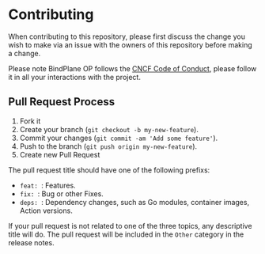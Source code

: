 # Contributing

When contributing to this repository, please first discuss the change you wish to make via an issue with the owners of this repository before making a change. 

Please note BindPlane OP follows the [CNCF Code of Conduct](https://github.com/cncf/foundation/blob/main/code-of-conduct.md), please follow it in all your interactions with the project.

## Pull Request Process

1. Fork it
2. Create your branch (`git checkout -b my-new-feature`).
3. Commit your changes (`git commit -am 'Add some feature'`).
4. Push to the branch (`git push origin my-new-feature`).
5. Create new Pull Request

The pull request title should have one of the following prefixs:
- `feat: `: Features.
- `fix: `: Bug or other Fixes.
- `deps: `: Dependency changes, such as Go modules, container images, Action versions.

If your pull request is not related to one of the three topics, any descriptive title will do. The pull request will
be included in the `Other` category in the release notes.